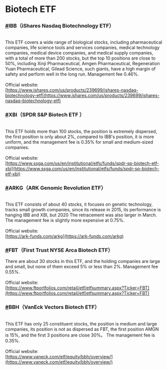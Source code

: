 # Biotech ETF

### [#](https://course.yiwiz.com/zh/us\_investment/usstock\_biotech\_etf.html#ibb%EF%BC%88ishares-nasdaq-biotechnology-etf%EF%BC%89)IBB（iShares Nasdaq Biotechnology ETF）

\
This ETF covers a wide range of biological stocks, including pharmaceutical companies, life science tools and services companies, medical technology companies, medical device companies, and medical supply companies, with a total of more than 200 stocks, but the top 10 positions are close to 50%, including Xinji Pharmaceutical, Amgen Pharmaceutical, Regeneration Yuan Pharmaceutical, Gilead Science, such giants, have a high margin of safety and perform well in the long run. Management fee 0.46%.\
\
Official website:\
[https://www.ishares.com/us/products/239699/ishares-nasdaq-biotechnology-etf](https://www.ishares.com/us/products/239699/ishares-nasdaq-biotechnology-etf)

### [#](https://course.yiwiz.com/zh/us\_investment/usstock\_biotech\_etf.html#xbi%EF%BC%88spdr-s-p-biotech-etf-%EF%BC%89)XBI（SPDR S\&P Biotech ETF ） <a href="#xbi" id="xbi"></a>

\
This ETF holds more than 100 stocks, the position is extremely dispersed, the first position is only about 2%, compared to IBB's position, it is more uniform, and the management fee is 0.35% for small and medium-sized companies.\
\
Official website:\
[https://www.ssga.com/us/en/institutional/etfs/funds/spdr-sp-biotech-etf-xbi](https://www.ssga.com/us/en/institutional/etfs/funds/spdr-sp-biotech-etf-xbi)

### [#](https://course.yiwiz.com/zh/us\_investment/usstock\_biotech\_etf.html#arkg%EF%BC%88ark-genomic-revolution-etf%EF%BC%89)ARKG（ARK Genomic Revolution ETF） <a href="#zolz1" id="zolz1"></a>

\
This ETF consists of about 40 stocks, it focuses on genetic technology, tracks small growth companies, since its release in 2015, its performance is hanging IBB and XBI, but 2020 The retracement was also larger in March. The management fee is slightly more expensive at 0.75%.\
\
Official website:\
[https://ark-funds.com/arkg](https://ark-funds.com/arkg)

### [#](https://course.yiwiz.com/zh/us\_investment/usstock\_biotech\_etf.html#fbt%EF%BC%88first-trust-nyse-arca-biotech-etf%EF%BC%89)FBT（First Trust NYSE Arca Biotech ETF） <a href="#tethk" id="tethk"></a>

There are about 30 stocks in this ETF, and the holding companies are large and small, but none of them exceed 5% or less than 2%. Management fee 0.55%.\
\
Official website:\
[https://www.ftportfolios.com/retail/etf/etfsummary.aspx?Ticker=FBT](https://www.ftportfolios.com/retail/etf/etfsummary.aspx?Ticker=FBT)

### [#](https://course.yiwiz.com/zh/us\_investment/usstock\_biotech\_etf.html#bbh%EF%BC%88vaneck-vectors-biotech-etf%EF%BC%89)BBH（VanEck Vectors Biotech ETF） <a href="#oggik" id="oggik"></a>

\
This ETF has only 25 constituent stocks, the position is medium and large companies, its position is not as dispersed as FBT, the first position AMGN is 15%, and the first 3 positions are close 30%。 The management fee is 0.35%.\
\
Official website:\
[https://www.vaneck.com/etf/equity/bbh/overview/](https://www.vaneck.com/etf/equity/bbh/overview/)
